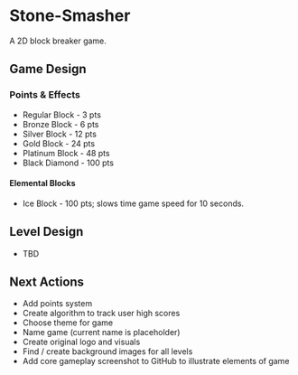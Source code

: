# Stone-Smasher
A 2D block breaker game.

## Game Design

### Points & Effects
- Regular Block - 3 pts
- Bronze Block - 6 pts
- Silver Block - 12 pts
- Gold Block - 24 pts
- Platinum Block - 48 pts
- Black Diamond - 100 pts

#### Elemental Blocks
- Ice Block - 100 pts; slows time game speed for 10 seconds.

## Level Design
- TBD

## Next Actions
- Add points system
- Create algorithm to track user high scores
- Choose theme for game
- Name game (current name is placeholder)
- Create original logo and visuals
- Find / create background images for all levels
- Add core gameplay screenshot to GitHub to illustrate elements of game
